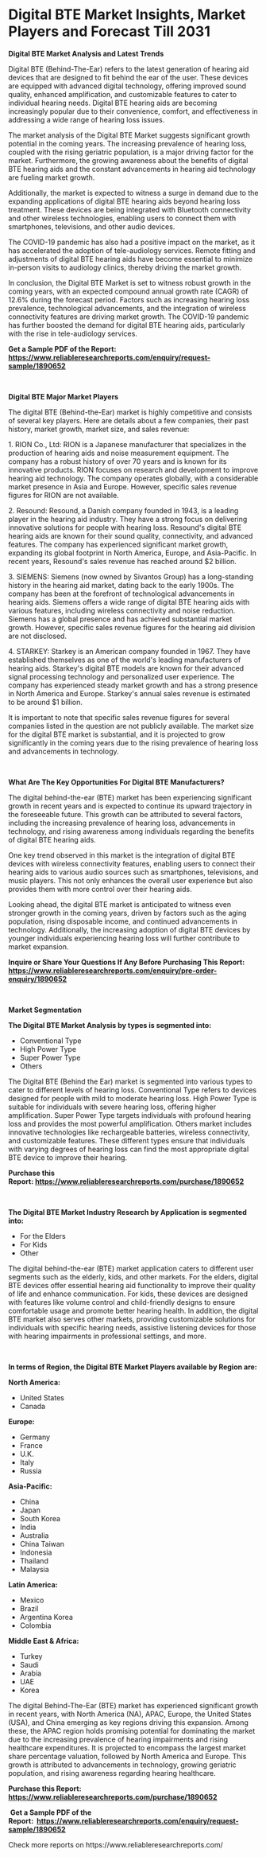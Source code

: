 <p><h1>Digital BTE Market Insights, Market Players and Forecast Till 2031</h1></p><p><strong>Digital BTE Market Analysis and Latest Trends</strong></p>
<p><p>Digital BTE (Behind-The-Ear) refers to the latest generation of hearing aid devices that are designed to fit behind the ear of the user. These devices are equipped with advanced digital technology, offering improved sound quality, enhanced amplification, and customizable features to cater to individual hearing needs. Digital BTE hearing aids are becoming increasingly popular due to their convenience, comfort, and effectiveness in addressing a wide range of hearing loss issues.</p><p>The market analysis of the Digital BTE Market suggests significant growth potential in the coming years. The increasing prevalence of hearing loss, coupled with the rising geriatric population, is a major driving factor for the market. Furthermore, the growing awareness about the benefits of digital BTE hearing aids and the constant advancements in hearing aid technology are fueling market growth.</p><p>Additionally, the market is expected to witness a surge in demand due to the expanding applications of digital BTE hearing aids beyond hearing loss treatment. These devices are being integrated with Bluetooth connectivity and other wireless technologies, enabling users to connect them with smartphones, televisions, and other audio devices.</p><p>The COVID-19 pandemic has also had a positive impact on the market, as it has accelerated the adoption of tele-audiology services. Remote fitting and adjustments of digital BTE hearing aids have become essential to minimize in-person visits to audiology clinics, thereby driving the market growth.</p><p>In conclusion, the Digital BTE Market is set to witness robust growth in the coming years, with an expected compound annual growth rate (CAGR) of 12.6% during the forecast period. Factors such as increasing hearing loss prevalence, technological advancements, and the integration of wireless connectivity features are driving market growth. The COVID-19 pandemic has further boosted the demand for digital BTE hearing aids, particularly with the rise in tele-audiology services.</p></p>
<p><strong>Get a Sample PDF of the Report:&nbsp; <a href="https://www.reliableresearchreports.com/enquiry/request-sample/1890652">https://www.reliableresearchreports.com/enquiry/request-sample/1890652</a></strong></p>
<p>&nbsp;</p>
<p><strong>Digital BTE Major Market Players</strong></p>
<p><p>The digital BTE (Behind-the-Ear) market is highly competitive and consists of several key players. Here are details about a few companies, their past history, market growth, market size, and sales revenue:</p><p>1. RION Co., Ltd: RION is a Japanese manufacturer that specializes in the production of hearing aids and noise measurement equipment. The company has a robust history of over 70 years and is known for its innovative products. RION focuses on research and development to improve hearing aid technology. The company operates globally, with a considerable market presence in Asia and Europe. However, specific sales revenue figures for RION are not available.</p><p>2. Resound: Resound, a Danish company founded in 1943, is a leading player in the hearing aid industry. They have a strong focus on delivering innovative solutions for people with hearing loss. Resound's digital BTE hearing aids are known for their sound quality, connectivity, and advanced features. The company has experienced significant market growth, expanding its global footprint in North America, Europe, and Asia-Pacific. In recent years, Resound's sales revenue has reached around $2 billion.</p><p>3. SIEMENS: Siemens (now owned by Sivantos Group) has a long-standing history in the hearing aid market, dating back to the early 1900s. The company has been at the forefront of technological advancements in hearing aids. Siemens offers a wide range of digital BTE hearing aids with various features, including wireless connectivity and noise reduction. Siemens has a global presence and has achieved substantial market growth. However, specific sales revenue figures for the hearing aid division are not disclosed.</p><p>4. STARKEY: Starkey is an American company founded in 1967. They have established themselves as one of the world's leading manufacturers of hearing aids. Starkey's digital BTE models are known for their advanced signal processing technology and personalized user experience. The company has experienced steady market growth and has a strong presence in North America and Europe. Starkey's annual sales revenue is estimated to be around $1 billion.</p><p>It is important to note that specific sales revenue figures for several companies listed in the question are not publicly available. The market size for the digital BTE market is substantial, and it is projected to grow significantly in the coming years due to the rising prevalence of hearing loss and advancements in technology.</p></p>
<p>&nbsp;</p>
<p><strong>What Are The Key Opportunities For Digital BTE Manufacturers?</strong></p>
<p><p>The digital behind-the-ear (BTE) market has been experiencing significant growth in recent years and is expected to continue its upward trajectory in the foreseeable future. This growth can be attributed to several factors, including the increasing prevalence of hearing loss, advancements in technology, and rising awareness among individuals regarding the benefits of digital BTE hearing aids.</p><p>One key trend observed in this market is the integration of digital BTE devices with wireless connectivity features, enabling users to connect their hearing aids to various audio sources such as smartphones, televisions, and music players. This not only enhances the overall user experience but also provides them with more control over their hearing aids.</p><p>Looking ahead, the digital BTE market is anticipated to witness even stronger growth in the coming years, driven by factors such as the aging population, rising disposable income, and continued advancements in technology. Additionally, the increasing adoption of digital BTE devices by younger individuals experiencing hearing loss will further contribute to market expansion.</p></p>
<p><strong>Inquire or Share Your Questions If Any Before Purchasing This Report: <a href="https://www.reliableresearchreports.com/enquiry/pre-order-enquiry/1890652">https://www.reliableresearchreports.com/enquiry/pre-order-enquiry/1890652</a></strong></p>
<p>&nbsp;</p>
<p><strong>Market Segmentation</strong></p>
<p><strong>The Digital BTE Market Analysis by types is segmented into:</strong></p>
<p><ul><li>Conventional Type</li><li>High Power Type</li><li>Super Power Type</li><li>Others</li></ul></p>
<p><p>The Digital BTE (Behind the Ear) market is segmented into various types to cater to different levels of hearing loss. Conventional Type refers to devices designed for people with mild to moderate hearing loss. High Power Type is suitable for individuals with severe hearing loss, offering higher amplification. Super Power Type targets individuals with profound hearing loss and provides the most powerful amplification. Others market includes innovative technologies like rechargeable batteries, wireless connectivity, and customizable features. These different types ensure that individuals with varying degrees of hearing loss can find the most appropriate digital BTE device to improve their hearing.</p></p>
<p><strong>Purchase this Report:&nbsp;<a href="https://www.reliableresearchreports.com/purchase/1890652">https://www.reliableresearchreports.com/purchase/1890652</a></strong></p>
<p>&nbsp;</p>
<p><strong>The Digital BTE Market Industry Research by Application is segmented into:</strong></p>
<p><ul><li>For the Elders</li><li>For Kids</li><li>Other</li></ul></p>
<p><p>The digital behind-the-ear (BTE) market application caters to different user segments such as the elderly, kids, and other markets. For the elders, digital BTE devices offer essential hearing aid functionality to improve their quality of life and enhance communication. For kids, these devices are designed with features like volume control and child-friendly designs to ensure comfortable usage and promote better hearing health. In addition, the digital BTE market also serves other markets, providing customizable solutions for individuals with specific hearing needs, assistive listening devices for those with hearing impairments in professional settings, and more.</p></p>
<p>&nbsp;</p>
<p><strong>In terms of Region, the Digital BTE Market Players available by Region are:</strong></p>
<p>
    <p> <strong> North America: </strong>
        <ul>
            <li>United States</li>
            <li>Canada</li>
        </ul>
        </p> 
    <p> <strong> Europe: </strong>
        <ul>
            <li>Germany</li>
            <li>France</li>
            <li>U.K.</li>
            <li>Italy</li>
            <li>Russia</li>
        </ul>
        </p> 
    <p> <strong> Asia-Pacific: </strong>
        <ul>
            <li>China</li>
            <li>Japan</li>
            <li>South Korea</li>
            <li>India</li>
            <li>Australia</li>
            <li>China Taiwan</li>
            <li>Indonesia</li>
            <li>Thailand</li>
            <li>Malaysia</li>
        </ul>
        </p> 
    <p> <strong> Latin America: </strong>
        <ul>
            <li>Mexico</li>
            <li>Brazil</li>
            <li>Argentina Korea</li>
            <li>Colombia</li>
        </ul>
        </p> 
    <p> <strong> Middle East & Africa: </strong>
        <ul>
            <li>Turkey</li>
            <li>Saudi</li>
            <li>Arabia</li>
            <li>UAE</li>
            <li>Korea</li>
        </ul>
    </p>
    </p>
<p><p>The digital Behind-The-Ear (BTE) market has experienced significant growth in recent years, with North America (NA), APAC, Europe, the United States (USA), and China emerging as key regions driving this expansion. Among these, the APAC region holds promising potential for dominating the market due to the increasing prevalence of hearing impairments and rising healthcare expenditures. It is projected to encompass the largest market share percentage valuation, followed by North America and Europe. This growth is attributed to advancements in technology, growing geriatric population, and rising awareness regarding hearing healthcare.</p></p>
<p><strong>Purchase this Report: <a href="https://www.reliableresearchreports.com/purchase/1890652">https://www.reliableresearchreports.com/purchase/1890652</a></strong></p>
<p>&nbsp;<strong>Get a Sample PDF of the Report:&nbsp;&nbsp;<a href="https://www.reliableresearchreports.com/enquiry/request-sample/1890652">https://www.reliableresearchreports.com/enquiry/request-sample/1890652</a></strong></p>
<p><strong></strong></p>
<p>Check more reports on https://www.reliableresearchreports.com/</p>
